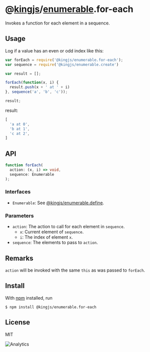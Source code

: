 # @[kingjs](https://www.npmjs.com/package/kingjs)/[enumerable](https://www.npmjs.com/package/@kingjs/enumerable).for-each
Invokes a function for each element in a sequence.
## Usage
Log if a value has an even or odd index like this:
```js
var forEach = require('@kingjs/enumerable.for-each');
var sequence = require('@kingjs/enumerable.create')

var result = [];

forEach(function(x, i) {
  result.push(x + ' at ' + i)
}, sequence('a', 'b', 'c'));

result;
```
result:
```js
[ 
  'a at 0',
  'b at 1',
  'c at 2',
]
```
## API
```ts
function forEach(
  action: (x, i) => void, 
  sequence: Enumerable
);
```
### Interfaces
- `Enumerable`: See [@kingjs/enumerable.define](https://www.npmjs.com/package/@kingjs/enumerable.define).
### Parameters
- `action`: The action to call for each element in `sequence`.
  - `x`: Current element of `sequence`.
  - `i`: The index of element `x`.
- `sequence`: The elements to pass to `action`.
## Remarks
`action` will be invoked with the same `this` as was passed to `forEach`. 
## Install
With [npm](https://npmjs.org/) installed, run
```
$ npm install @kingjs/enumerable.for-each
```
## License
MIT

![Analytics](https://analytics.kingjs.net/enumerable/for-each)